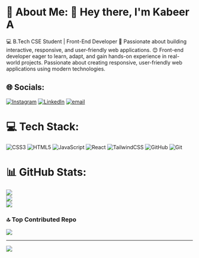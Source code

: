 # 💫 About Me:  👋 Hey there, I'm Kabeer A
💻 B.Tech CSE Student | Front-End Developer
🚀 Passionate about building interactive, responsive, and user-friendly web applications.
😊 Front-end developer eager to learn, adapt, and gain hands-on experience in real-world projects. Passionate about creating responsive, user-friendly web applications           using modern technologies.


## 🌐 Socials:
[![Instagram](https://img.shields.io/badge/Instagram-%23E4405F.svg?logo=Instagram&logoColor=white)](https://instagram.com/https://www.instagram.com/kabeer__ar/) [![LinkedIn](https://img.shields.io/badge/LinkedIn-%230077B5.svg?logo=linkedin&logoColor=white)](https://linkedin.com/in/https://www.linkedin.com/in/https://www.linkedin.com/in/kabeer-a-003b80290) [![email](https://img.shields.io/badge/Email-D14836?logo=gmail&logoColor=white)](mailto:kabeeratwork7@gmail.com) 

# 💻 Tech Stack:
![CSS3](https://img.shields.io/badge/css3-%231572B6.svg?style=for-the-badge&logo=css3&logoColor=white) ![HTML5](https://img.shields.io/badge/html5-%23E34F26.svg?style=for-the-badge&logo=html5&logoColor=white) ![JavaScript](https://img.shields.io/badge/javascript-%23323330.svg?style=for-the-badge&logo=javascript&logoColor=%23F7DF1E) ![React](https://img.shields.io/badge/react-%2320232a.svg?style=for-the-badge&logo=react&logoColor=%2361DAFB) ![TailwindCSS](https://img.shields.io/badge/tailwindcss-%2338B2AC.svg?style=for-the-badge&logo=tailwind-css&logoColor=white) ![GitHub](https://img.shields.io/badge/github-%23121011.svg?style=for-the-badge&logo=github&logoColor=white) ![Git](https://img.shields.io/badge/git-%23F05033.svg?style=for-the-badge&logo=git&logoColor=white)
# 📊 GitHub Stats:
![](https://github-readme-stats.vercel.app/api?username=Kabeer-developer&theme=dark&hide_border=false&include_all_commits=false&count_private=false)<br/>
![](https://nirzak-streak-stats.vercel.app/?user=Kabeer-developer&theme=dark&hide_border=false)<br/>
![](https://github-readme-stats.vercel.app/api/top-langs/?username=Kabeer-developer&theme=dark&hide_border=false&include_all_commits=false&count_private=false&layout=compact)

### 🔝 Top Contributed Repo
![](https://github-contributor-stats.vercel.app/api?username=Kabeer-developer&limit=5&theme=dark&combine_all_yearly_contributions=true)

---
[![](https://visitcount.itsvg.in/api?id=Kabeer-developer&icon=0&color=0)](https://visitcount.itsvg.in)

<!-- Proudly created with GPRM ( https://gprm.itsvg.in ) -->
